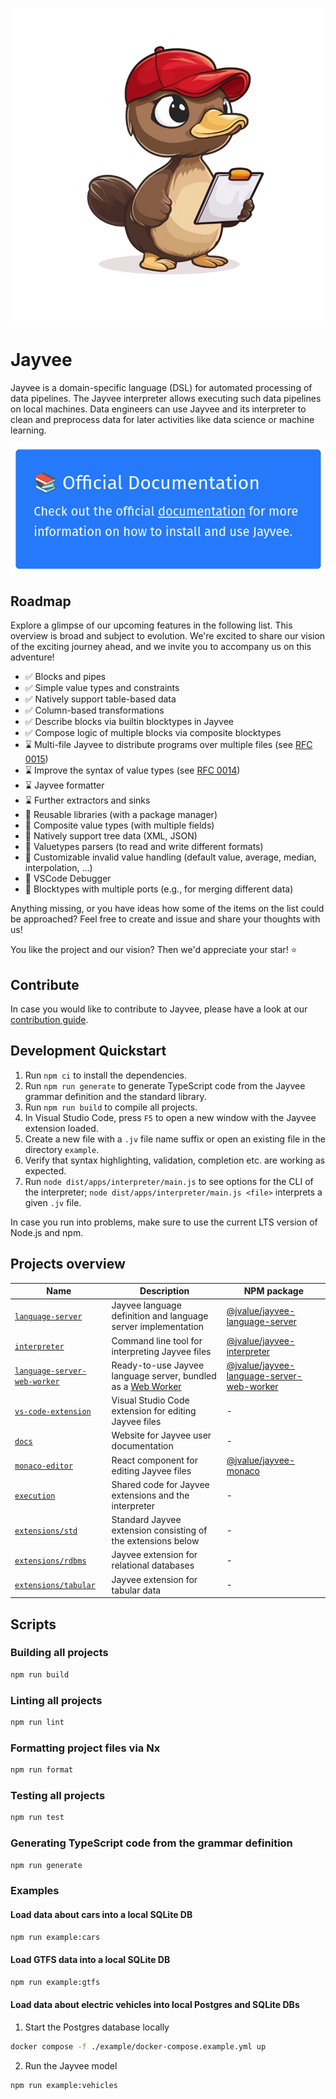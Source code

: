 <!--
SPDX-FileCopyrightText: 2023 Friedrich-Alexander-Universitat Erlangen-Nurnberg

SPDX-License-Identifier: AGPL-3.0-only
-->

![Jayvee Mascot](./assets/mascot1.png)

# Jayvee

Jayvee is a domain-specific language (DSL) for automated processing of data pipelines.
The Jayvee interpreter allows executing such data pipelines on local machines.
Data engineers can use Jayvee and its interpreter to clean and preprocess data for later activities like data science or machine learning.

[![Official Docs](assets/docs-banner.png)](https://jvalue.github.io/jayvee)

## Roadmap

Explore a glimpse of our upcoming features in the following list. This overview is broad and subject to evolution. We're excited to share our vision of the exciting journey ahead, and we invite you to accompany us on this adventure!

- &#9989; Blocks and pipes 
- &#9989; Simple value types and constraints
- &#9989; Natively support table-based data
- &#9989; Column-based transformations
- &#9989; Describe blocks via builtin blocktypes in Jayvee
- &#9989; Compose logic of multiple blocks via composite blocktypes
- &#8987; Multi-file Jayvee to distribute programs over multiple files (see [RFC 0015](./rfc/0015-multi-file-jayvee/0015-multi-file-jayvee.md))
- &#8987; Improve the syntax of value types (see [RFC 0014](https://github.com/jvalue/jayvee/pull/409))
- &#8987; Jayvee formatter
- &#8987; Further extractors and sinks
- &#129300; Reusable libraries (with a package manager)
- &#129300; Composite value types (with multiple fields)
- &#129300; Natively support tree data (XML, JSON)
- &#129300; Valuetypes parsers (to read and write different formats)
- &#129300; Customizable invalid value handling (default value, average, median, interpolation, ...)
- &#129300; VSCode Debugger
- &#129300; Blocktypes with multiple ports (e.g., for merging different data)


Anything missing, or you have ideas how some of the items on the list could be approached?
Feel free to create and issue and share your thoughts with us!

You like the project and our vision? Then we'd appreciate your star! &#11088;


## Contribute

In case you would like to contribute to Jayvee, please have a look at our [contribution guide](CONTRIBUTING.md).

## Development Quickstart

1. Run `npm ci` to install the dependencies.
2. Run `npm run generate` to generate TypeScript code from the Jayvee grammar definition and the standard library.
3. Run `npm run build` to compile all projects.
4. In Visual Studio Code, press `F5` to open a new window with the Jayvee extension loaded.
5. Create a new file with a `.jv` file name suffix or open an existing file in the directory `example`.
6. Verify that syntax highlighting, validation, completion etc. are working as expected.
7. Run `node dist/apps/interpreter/main.js` to see options for the CLI of the interpreter; `node dist/apps/interpreter/main.js <file>` interprets a given `.jv` file.

In case you run into problems, make sure to use the current LTS version of Node.js and npm.

## Projects overview

| Name                                                              | Description                                                                                                                      | NPM package                                                                                                          |
| ----------------------------------------------------------------- | -------------------------------------------------------------------------------------------------------------------------------- | -------------------------------------------------------------------------------------------------------------------- |
| [`language-server`](./libs/language-server)                       | Jayvee language definition and language server implementation                                                                    | [@jvalue/jayvee-language-server](https://www.npmjs.com/package/@jvalue/jayvee-language-server)                       |
| [`interpreter`](./apps/interpreter)                               | Command line tool for interpreting Jayvee files                                                                                  | [@jvalue/jayvee-interpreter](https://www.npmjs.com/package/@jvalue/jayvee-interpreter)                               |
| [`language-server-web-worker`](./apps/language-server-web-worker) | Ready-to-use Jayvee language server, bundled as a [Web Worker](https://developer.mozilla.org/en-US/docs/Web/API/Web_Workers_API) | [@jvalue/jayvee-language-server-web-worker](https://www.npmjs.com/package/@jvalue/jayvee-language-server-web-worker) |
| [`vs-code-extension`](./apps/vs-code-extension)                   | Visual Studio Code extension for editing Jayvee files                                                                            | -                                                                                                                    |
| [`docs`](./apps/docs)                                             | Website for Jayvee user documentation                                                                                            | -                                                                                                                    |
| [`monaco-editor`](./libs/monaco-editor)                           | React component for editing Jayvee files                                                                                         | [@jvalue/jayvee-monaco](https://www.npmjs.com/package/@jvalue/jayvee-monaco)                                         |
| [`execution`](./libs/execution)                                   | Shared code for Jayvee extensions and the interpreter                                                                            | -                                                                                                                    |
| [`extensions/std`](./libs/extensions/std)                         | Standard Jayvee extension consisting of the extensions below                                                                     | -                                                                                                                    |
| [`extensions/rdbms`](./libs/extensions/rdbms)                     | Jayvee extension for relational databases                                                                                        | -                                                                                                                    |
| [`extensions/tabular`](./libs/extensions/tabular)                 | Jayvee extension for tabular data                                                                                                | -                                                                                                                    |

## Scripts

### Building all projects

```bash
npm run build
```

### Linting all projects

```bash
npm run lint
```

### Formatting project files via Nx

```bash
npm run format
```

### Testing all projects

```bash
npm run test
```

### Generating TypeScript code from the grammar definition

```bash
npm run generate
```

### Examples

#### Load data about cars into a local SQLite DB

```bash
npm run example:cars
```

#### Load GTFS data into a local SQLite DB

```bash
npm run example:gtfs
```

#### Load data about electric vehicles into local Postgres and SQLite DBs

1. Start the Postgres database locally

```bash
docker compose -f ./example/docker-compose.example.yml up
```

2. Run the Jayvee model

```bash
npm run example:vehicles
```

